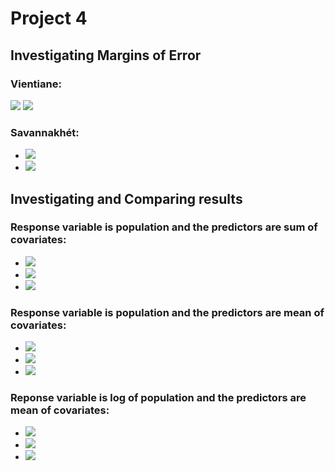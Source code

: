 # Project 4
## Investigating Margins of Error
### Vientiane:
![](vientiane_plot2.png)
![](urban_pop2.png)
### Savannakhét:
* ![](urban2_diff.png)
* ![](urban2_pop.png)
## Investigating and Comparing results
### Response variable is population and the predictors are sum of covariates:
* ![](p2_pop_sums.png)
* ![](p2_diff_sums.png)
* ![](diff)
### Response variable is population and the predictors are mean of covariates:
* ![](p2_pop_means.png)
* ![](p2_diff_means.png)
* ![](diff2)
### Reponse variable is log of population and the predictors are mean of covariates:
* ![](p2_pop_logpop.png)
* ![](p2_diff_logpop.png)
* ![](diff3)
